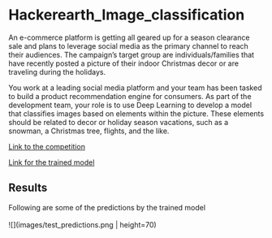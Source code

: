 # Hackerearth_Image_classification

An e-commerce platform is getting all geared up for a season clearance sale and plans to leverage social media as the primary channel to reach their audiences. The campaign’s target group are individuals/families that have recently posted a picture of their indoor Christmas decor or are traveling during the holidays.

You work at a leading social media platform and your team has been tasked to build a product recommendation engine for consumers. As part of the development team, your role is to use Deep Learning to develop a model that classifies images based on elements within the picture. These elements should be related to decor or holiday season vacations, such as a snowman, a Christmas tree, flights, and the like.

[Link to the competition](https://www.hackerearth.com/challenges/competitive/hackerearth-deep-learning-challenge-holidays/)

[Link for the trained model](https://drive.google.com/file/d/1eUO3e6_RVYYsW3WiynUKQBI6BA681Xaj/view?usp=sharing)

## Results

Following are some of the predictions by the trained model <br><br>
![](images/test_predictions.png | height=70)<br>
